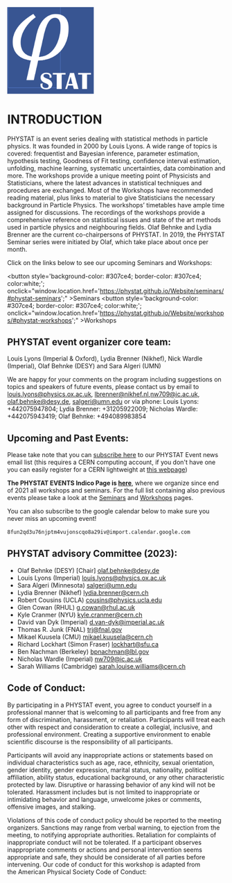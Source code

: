 <img src="phystatlogo.png" style="width: 200px">

# INTRODUCTION

PHYSTAT is an event series dealing with statistical methods in particle physics. It was founded in 2000 by Louis Lyons.
A wide range of topics is covered: frequentist and Bayesian inference, parameter estimation, hypothesis testing,
Goodness of Fit testing, confidence interval estimation, unfolding, machine learning, systematic uncertainties,
data combination and more. The workshops provide a unique meeting point of Physicists and Statisticians,
where the latest advances in statistical techniques and procedures are exchanged. Most of the Workshops have recommended
reading material, plus links to material to give Statisticians the necessary background in Particle Physics.
The workshops’ timetables have ample time assigned for discussions.  The recordings of the workshops provide a
comprehensive reference on statistical issues and state of the art methods used in particle physics and neighbouring fields.
Olaf Behnke and Lydia Brenner are the current co-chairpersons of PHYSTAT.  In 2019, the PHYSTAT Seminar series were initiated by Olaf, which take place about once per month.

Click on the links below to see our upcoming Seminars and Workshops: 

<button style='background-color: #307ce4; border-color: #307ce4; color:white;'; onclick="window.location.href='https://phystat.github.io/Website/seminars/#phystat-seminars';" >Seminars</button>
<button style='background-color: #307ce4; border-color: #307ce4; color:white;'; onclick="window.location.href='https://phystat.github.io/Website/workshops/#phystat-workshops';" >Workshops</button>

## PHYSTAT event organizer core team:
Louis Lyons (Imperial & Oxford), Lydia Brenner (Nikhef),  Nick Wardle (Imperial), Olaf Behnke (DESY) and Sara Algeri (UMN)

We are happy for your comments on the program including suggestions on topics and speakers of future events, please contact us by email to
[louis.lyons@physics.ox.ac.uk](mailto:louis.lyons@physics.ox.ac.uk), [lbrenner@nikhef.nl](mailto:lbrenner@nikhef.nl),[nw709@ic.ac.uk](mailto:nw709@ic.ac.uk), [olaf.behnke@desy.de](mailto:olaf.behnke@desy.de), [salgeri@umn.edu](mailto:salgeri@umn.edu)
or via phone:
Louis Lyons: +442075947804; Lydia Brenner: +31205922009; Nicholas Wardle: +442075943419; Olaf Behnke: +494089983854 


## Upcoming and Past Events:
Please take note that you can [subscribe here](https://e-groups.cern.ch/e-groups/EgroupsSubscription.do?egroupName=phystat-events) to our PHYSTAT Event news email list
(this requires a CERN computing account, if you don't have one you can easily register for a CERN lightweight at [this webpage](https://account.cern.ch/account/Externals/RegisterAccount.aspx))

**The PHYSTAT EVENTS Indico Page is [here](https://indico.cern.ch/category/10790/)**, where we organize since end of 2021 all workshops and seminars. For the full list containing also previous events please take a look at the [Seminars](https://phystat.github.io/Website/seminars/#phystat-seminars) and [Workshops](https://phystat.github.io/Website/workshops/#phystat-workshops) pages. 

You can also subscribe to the google calendar below to make sure you never miss an upcoming event! 

```bash
8fun2qd3u76njptm4vujonscqo8a29iv@import.calendar.google.com
```

## PHYSTAT advisory Committee (2023):

   * Olaf Behnke (DESY) [Chair] [olaf.behnke@desy.de](mailto:olaf.behnke@desy.de)
   * Louis Lyons (Imperial) [louis.lyons@physics.ox.ac.uk](mailto:louis.lyons@physics.ox.ac.uk)
   * Sara Algeri (Minnesota) [salgeri@umn.edu](mailto:salgeri@umn.edu)
   * Lydia Brenner (Nikhef) [lydia.brenner@cern.ch](mailto:lydia.brenner@cern.ch)
   * Robert Cousins (UCLA) [cousins@physics.ucla.edu](mailto:cousins@physics.ucla.edu)
   * Glen Cowan (RHUL) [g.cowan@rhul.ac.uk](mailto:g.cowan@rhul.ac.uk)
   * Kyle Cranmer (NYU)  [kyle.cranmer@cern.ch](mailto:kyle.cranmer@cern.ch)
   * David van Dyk (Imperial) [d.van-dyk@imperial.ac.uk](mailto:d.van-dyk@imperial.ac.uk)
   * Thomas R. Junk (FNAL) [trj@fnal.gov](mailto:trj@fnal.gov)
   * Mikael Kuusela (CMU) [mikael.kuusela@cern.ch](mailto:mikael.kuusela@cern.ch)
   * Richard Lockhart (Simon Fraser) [lockhart@sfu.ca](mailto:lockhart@sfu.ca)
   * Ben Nachman (Berkeley) [bpnachman@lbl.gov](mailto:bpnachman@lbl.gov)
   * Nicholas Wardle (Imperial) [nw709@ic.ac.uk](mailto:nw709@ic.ac.uk)
   * Sarah Williams (Cambridge) [sarah.louise.williams@cern.ch](mailto:sarah.louise.williams@cern.ch)

## Code of Conduct:
By participating in a PHYSTAT event, you agree to conduct yourself in a professional manner that is welcoming to all participants 
and free from any form of discrimination, harassment, or retaliation. Participants will treat each other 
with respect and consideration to create a collegial, inclusive, and professional environment. 
Creating a supportive environment to enable scientific discourse is the responsibility of all participants.

Participants will avoid any inappropriate actions or statements based on individual characteristics 
such as age, race, ethnicity, sexual orientation, gender identity, gender expression, marital status, 
nationality, political affiliation, ability status, educational background, or any other characteristic protected by law. 
Disruptive or harassing behavior of any kind will not be tolerated. Harassment includes but is not limited to 
inappropriate or intimidating behavior and language, unwelcome jokes or comments, offensive images, and stalking.

Violations of this code of conduct policy should be reported to the meeting organizers. Sanctions may range from verbal warning, 
to ejection from the meeting, to notifying appropriate authorities. Retaliation for complaints of inappropriate conduct will not be tolerated. 
If a participant observes inappropriate comments or actions and personal intervention seems appropriate and safe, 
they should be considerate of all parties before intervening.
Our code of conduct for this workshop is adapted from the American Physical Society Code of Conduct: [
](https://www.aps.org/meetings/policies/code-conduct.cfm)

